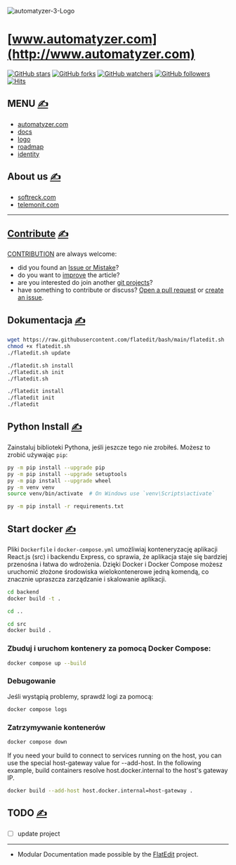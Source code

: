 
![automatyzer-3-Logo](https://github.com/user-attachments/assets/ea5dfa62-a534-4145-ae5e-28b8c848821e)

# [www.automatyzer.com](http://www.automatyzer.com) 

[![GitHub stars](https://img.shields.io/github/stars/automatyzer/www.svg?style=flat&label=Star)](https://github.com/automatyzer/www/stargazers) [![GitHub forks](https://img.shields.io/github/forks/automatyzer/www.svg?style=flat&label=Fork)](https://github.com/automatyzer/www/fork) [![GitHub watchers](https://img.shields.io/github/watchers/automatyzer/www.svg?style=flat&label=Watch)](https://github.com/automatyzer/www/watchers) [![GitHub followers](https://img.shields.io/github/followers/automatyzer.svg?label=Follow)](https://github.com/automatyzer) [![Hits](https://hits.seeyoufarm.com/api/count/incr/badge.svg?url=https%3A%2F%2Fgithub.com%2Fautomatyzer%2Fwww&count_bg=%2379C83D&title_bg=%23555555&icon=&icon_color=%23E7E7E7&title=hits&edge_flat=true)](https://hits.seeyoufarm.com)

## MENU [<span style='font-size:20px;'>&#x270D;</span>](git@github.com:multigit-com/python/edit/main/DOCS/MENU.md)

+ [automatyzer.com](http://www.automatyzer.com)
+ [docs](http://docs.automatyzer.com)
+ [logo](http://logo.automatyzer.com)
+ [roadmap](http://roadmap.automatyzer.com)
+ [identity](http://identity.automatyzer.com)

## About us [<span style='font-size:20px;'>&#x270D;</span>](git@github.com:multigit-com/python/edit/main/DOCS/FOOT.md)

+ [softreck.com](http://softreck.com)
+ [telemonit.com](http://telemonit.com)


---

<script type="module">    
  import mermaid from 'https://cdn.jsdelivr.net/npm/mermaid@10/dist/mermaid.esm.min.mjs';
  mermaid.initialize({
    startOnReady:true,
    theme: 'forest',
    flowchart:{
            useMaxWidth:false,
            htmlLabels:true
        }
  });
  mermaid.init(undefined, '.language-mermaid');
</script>

## [Contribute](http://contribution.softreck.dev) [<span style='font-size:20px;'>&#x270D;</span>](git@github.com:multigit-com/python/edit/main/CONTRIBUTE/CONTRIBUTE.md)

[CONTRIBUTION](CONTRIBUTE/CONTRIBUTION.md) are always welcome:
+ did you found an [Issue or Mistake](https://github.com/automatyzer/www/issues/new)?
+ do you want to [improve](https://github.com/automatyzer/www/edit/main/README.md) the article?
+ are you interested do join another [git projects](https://github.com/automatyzer/)?
+ have something to contribute or discuss? [Open a pull request](https://github.com/automatyzer/www/pulls) or [create an issue](https://github.com/automatyzer/www/issues).

## Dokumentacja [<span style='font-size:20px;'>&#x270D;</span>](git@github.com:multigit-com/python/edit/main/CONTRIBUTE/FLATEDIT.md)

```bash
wget https://raw.githubusercontent.com/flatedit/bash/main/flatedit.sh
chmod +x flatedit.sh
./flatedit.sh update
```


```bash
./flatedit.sh install
./flatedit.sh init
./flatedit.sh
```



```bash
./flatedit install
./flatedit init
./flatedit
```

## Python Install [<span style='font-size:20px;'>&#x270D;</span>](git@github.com:multigit-com/python/edit/main/CONTRIBUTE/PYTHON.md)

Zainstaluj biblioteki Pythona, jeśli jeszcze tego nie zrobiłeś. Możesz to zrobić używając `pip`:

```bash
py -m pip install --upgrade pip
py -m pip install --upgrade setuptools
py -m pip install --upgrade wheel
py -m venv venv
source venv/bin/activate  # On Windows use `venv\Scripts\activate`
```

```bash
py -m pip install -r requirements.txt
```

## Start docker [<span style='font-size:20px;'>&#x270D;</span>](git@github.com:multigit-com/python/edit/main/CONTRIBUTE/DOCKER.md)

Pliki `Dockerfile` i `docker-compose.yml` umożliwiaj konteneryzację aplikacji React.js (src) i backendu Express, co sprawia, że aplikacja staje się bardziej przenośna i łatwa do wdrożenia. 
Dzięki Docker i Docker Compose możesz uruchomić złożone środowiska wielokontenerowe jedną komendą, co znacznie upraszcza zarządzanie i skalowanie aplikacji.



```sh
cd backend
docker build -t .
```


```sh
cd ..
```

```sh
cd src
docker build .
```

### Zbuduj i uruchom kontenery za pomocą Docker Compose:

```sh
docker compose up --build
```

### Debugowanie
Jeśli wystąpią problemy, sprawdź logi za pomocą:

```sh
docker compose logs
```

### Zatrzymywanie kontenerów

```sh
docker compose down
```


If you need your build to connect to services running on the host, you can use the special host-gateway value for --add-host. In the following example, build containers resolve host.docker.internal to the host's gateway IP.
```sh
docker build --add-host host.docker.internal=host-gateway .
```

## TODO [<span style='font-size:20px;'>&#x270D;</span>](git@github.com:multigit-com/python/edit/main/CONTRIBUTE/TODO.md)

- [ ] update project

---
+ Modular Documentation made possible by the [FlatEdit](http://www.flatedit.com) project.
